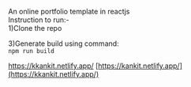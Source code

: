 
An online portfolio template in reactjs  
Instruction to run:-  
1)Clone the repo  



3)Generate build using command:  
 ```npm run build```
 
https://kkankit.netlify.app/
[https://kankit.netlify.app/](https://kkankit.netlify.app/)
